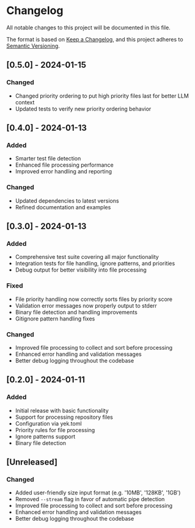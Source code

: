 # Changelog

All notable changes to this project will be documented in this file.

The format is based on [Keep a Changelog](https://keepachangelog.com/en/1.0.0/),
and this project adheres to [Semantic Versioning](https://semver.org/spec/v2.0.0.html).

## [0.5.0] - 2024-01-15

### Changed

- Changed priority ordering to put high priority files last for better LLM context
- Updated tests to verify new priority ordering behavior

## [0.4.0] - 2024-01-13

### Added

- Smarter test file detection
- Enhanced file processing performance
- Improved error handling and reporting

### Changed

- Updated dependencies to latest versions
- Refined documentation and examples

## [0.3.0] - 2024-01-13

### Added

- Comprehensive test suite covering all major functionality
- Integration tests for file handling, ignore patterns, and priorities
- Debug output for better visibility into file processing

### Fixed

- File priority handling now correctly sorts files by priority score
- Validation error messages now properly output to stderr
- Binary file detection and handling improvements
- Gitignore pattern handling fixes

### Changed

- Improved file processing to collect and sort before processing
- Enhanced error handling and validation messages
- Better debug logging throughout the codebase

## [0.2.0] - 2024-01-11

### Added

- Initial release with basic functionality
- Support for processing repository files
- Configuration via yek.toml
- Priority rules for file processing
- Ignore patterns support
- Binary file detection

## [Unreleased]

### Changed

- Added user-friendly size input format (e.g. '10MB', '128KB', '1GB')
- Removed `--stream` flag in favor of automatic pipe detection
- Improved file processing to collect and sort before processing
- Enhanced error handling and validation messages
- Better debug logging throughout the codebase
